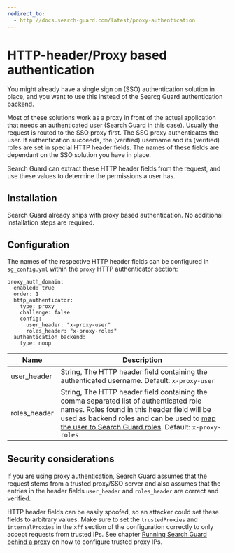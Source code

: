 ```yaml
---
redirect_to:
  - http://docs.search-guard.com/latest/proxy-authentication
---
```


<!---
Copryight 2017 floragunn GmbH
-->

# HTTP-header/Proxy based authentication

You might already have a single sign on (SSO) authentication solution in place, and you want to use this instead of the Searcg Guard authentication backend.

Most of these solutions work as a proxy in front of the actual application that needs an authenticated user (Search Guard in this case). Usually the request is routed to the SSO proxy first. The SSO proxy authenticates the user. If authentication succeeds, the (verified) username and its (verified) roles are set in special HTTP header fields. The names of these fields are dependant on the SSO solution you have in place.

Search Guard can extract these HTTP header fields from the request, and use these values to determine the permissions a user has.

## Installation

Search Guard already ships with proxy based authentication.  No additional installation steps are required.

## Configuration

The names of the respective HTTP header fields can be configured in `sg_config.yml` within the `proxy` HTTP authenticator section:

```
proxy_auth_domain:
  enabled: true
  order: 1
  http_authenticator:
    type: proxy
    challenge: false
    config:
      user_header: "x-proxy-user"
      roles_header: "x-proxy-roles"
  authentication_backend:
    type: noop
```

| Name | Description |
|---|---|
| user_header | String, The HTTP header field containing the authenticated username. Default: `x-proxy-user` |
| roles_header | String, The HTTP header field containing the comma separated list of authenticated role names. Roles found in this header field will be used as backend roles and can be used to [map the user to Search Guard roles](configuration_roles_mapping.md). Default: `x-proxy-roles` |

## Security considerations

If you are using proxy authentication, Search Guard assumes that the request stems from a trusted proxy/SSO server and also assumes that the entries in the header fields `user_header` and `roles_header` are correct and verified.

HTTP header fields can be easily spoofed, so an attacker could set these fields to arbitrary values. Make sure to set the `trustedProxies` and `internalProxies` in the `xff` section of the configuration correctly to only accept requests from trusted IPs. See chapter [Running Search Guard behind a proxy](proxies.md) on how to configure trusted proxy IPs.
